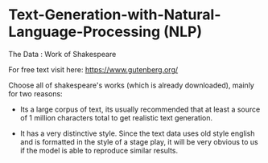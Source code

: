 # Text-Generation-with-Natural-Language-Processing (NLP)

The Data :  Work of Shakespeare

For free text visit here: https://www.gutenberg.org/

Choose all of shakespeare's works (which is already downloaded), mainly for two reasons:

*  Its a large corpus of text, its usually recommended that at least a source of 1 million characters total to get realistic text generation.

* It has a very distinctive style. Since the text data uses old style english and is formatted in the style of a stage play, it will be very obvious to us if the model is able to reproduce similar results.
